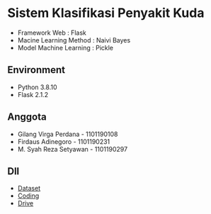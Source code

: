 # Sistem Klasifikasi Penyakit Kuda

- Framework Web : Flask
- Macine Learning Method : Naivi Bayes
- Model Machine Learning : Pickle

## Environment
- Python 3.8.10
- Flask 2.1.2

## Anggota 
- Gilang Virga Perdana - 1101190108
- Firdaus Adinegoro - 1101190231
- M. Syah Reza Setyawan - 1101190297

## Dll
- [Dataset](https://www.kaggle.com/datasets/uciml/horse-colic)
- [Coding](https://colab.research.google.com/drive/1rtDZPfhtMNU-9lIKrOgze7bgRz2WU-OG?usp=sharing)
- [Drive](https://drive.google.com/drive/folders/1XkYME2wrosscOy9voV-EYU-fopJU8czI?usp=sharing)